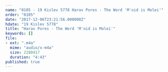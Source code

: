 ```yaml
---
name: "0105 - 19 Kislev 5778 Harav Pores - The Word 'M'oid is Molei'"
order: "0105"
date: "2017-12-06T23:21:56.000000Z"
hdate: "19 Kislev 5778"
title: "Harav Pores - The Word 'M'oid is Molei'"
keywords: []
file:
- ext: ".m4a"
  mime: "audio/x-m4a"
  size: 2280417
  duration: "4:43"
published: true
---
```


